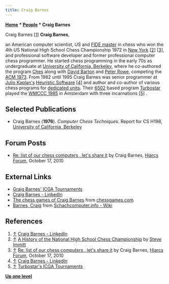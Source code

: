 ```yaml
---
title: Craig Barnes
---
```

**[Home](Home "Home") * [People](People "People") * Craig Barnes**

[](http://www.linkedin.com/pub/craig-barnes/4/b52/ab) Craig Barnes <a id="cite-note-1" href="#cite-ref-1">[1]</a>
**Craig Barnes**,

an American computer scientist, US and [FIDE master](https://en.wikipedia.org/wiki/FIDE_titles#FIDE_Master_.28FM.29) in chess who won the 4th US National High School Chess Championship 1972 in [New York](https://en.wikipedia.org/wiki/New_York_City) <a id="cite-note-2" href="#cite-ref-2">[2]</a> <a id="cite-note-3" href="#cite-ref-3">[3]</a>, and professional software developer and former professional computer chess programmer. He started chess programming in the early 70s as undergraduate at [University of California, Berkeley](University_of_California,_Berkeley "University of California, Berkeley"), where he co-authored the program [Ches](Ches "Ches") along with [David Barton](index.php?title=David_Barton&action=edit&redlink=1 "David Barton (page does not exist)") and [Peter Rowe](index.php?title=Peter_Rowe&action=edit&redlink=1 "Peter Rowe (page does not exist)"), competing the [ACM 1973](ACM_1973 "ACM 1973"). From 1982 until 1995 Craig Barnes was senior programmer at [Julio Kaplan's](Julio_Kaplan "Julio Kaplan") [Heuristic Software](Heuristic_Software "Heuristic Software") <a id="cite-note-4" href="#cite-ref-4">[4]</a> and author and co-author of various chess programs for [dedicated units](Dedicated_Chess_Computers "Dedicated Chess Computers"). Their [6502](6502 "6502") based program [Turbostar](Turbostar "Turbostar") played the [WMCCC 1985](WMCCC_1985 "WMCCC 1985") in Amsterdam with three incarnations <a id="cite-note-5" href="#cite-ref-5">[5]</a> .

## Selected Publications

- Craig Barnes (**1976**). *Computer Chess Techniques*. Report for CS H198, [University of California, Berkeley](University_of_California,_Berkeley "University of California, Berkeley")

## Forum Posts

- [Re: list of our chess computers , let's share it](http://hiarcs.net/forums/viewtopic.php?t=204&start=34) by Craig Barnes, [Hiarcs Forum](Computer_Chess_Forums "Computer Chess Forums"), October 17, 2010

## External Links

- [Graig Barnes' ICGA Tournaments](https://www.game-ai-forum.org/icga-tournaments/person.php?id=471)
- [Craig Barnes - LinkedIn](http://www.linkedin.com/pub/craig-barnes/4/b52/ab)
- [The chess games of Craig Barnes](http://www.chessgames.com/player/craig_barnes.html) from [chessgames.com](http://www.chessgames.com/index.html)
- [Barnes, Craig](http://www.schach-computer.info/wiki/index.php/Barnes,_Craig) from [Schachcomputer.info - Wiki](http://www.schach-computer.info/wiki/index.php/Hauptseite_En)

## References

1. <a id="cite-ref-1" href="#cite-note-1">↑</a> [Craig Barnes - LinkedIn](http://www.linkedin.com/pub/craig-barnes/4/b52/ab)
1. <a id="cite-ref-2" href="#cite-note-2">↑</a> [A History of the National High School Chess Championship](http://www.nystar.com/chesscenter/hsstory.htm) by [Steve Immitt](http://www.anusha.com/immitt.htm)
1. <a id="cite-ref-3" href="#cite-note-3">↑</a> [Re: list of our chess computers , let's share it](http://hiarcs.net/forums/viewtopic.php?t=204&start=34) by Craig Barnes, [Hiarcs Forum](Computer_Chess_Forums "Computer Chess Forums"), October 17, 2010
1. <a id="cite-ref-4" href="#cite-note-4">↑</a> [Craig Barnes - LinkedIn](http://www.linkedin.com/pub/craig-barnes/4/b52/ab)
1. <a id="cite-ref-5" href="#cite-note-5">↑</a> [Turbostar's ICGA Tournaments](https://www.game-ai-forum.org/icga-tournaments/program.php?id=493)

**[Up one level](People "People")**

